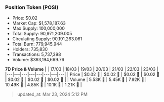 
  ### Position Token (POSI)
  - Price: $0.02
  - Market Cap: $1,578,187.63
  - Max Supply: 100,000,000
  - Total Supply: 90,971,209.005
  - Circulating Supply: 90,191,263.061
  - Total Burn: 779,945.944
  - Holders: 735,830
  - Transactions: 5,737,398
  - Volume: $393,194,669.76

  **7D Price & Volume**
  | | 17&#x2F;03 | 18&#x2F;03 | 19&#x2F;03 | 20&#x2F;03 | 21&#x2F;03 | 22&#x2F;03 | 23&#x2F;03 |
  |---|---|---|---|---|---|---|---|
  | Price | $0.02 🔻 | $0.02 🔻 | $0.02 🔻 | $0.02 🚀 | $0.02 🔻 | $0.02 🚀 | $0.02 🚀 |
  | Volume | 5.53K 🚀 | 5.45K 🔻 | 7.92K 🚀 | 10.49K 🚀 | 4.85K 🔻 | 10.1K 🚀 | 1.21K 🔻 |

  > updated_at: Mar 23, 2024 5:12 PM
